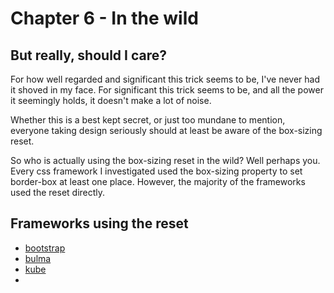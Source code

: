 # Chapter 6 - In the wild

## But really, should I care?
For how well regarded and significant this trick seems to be, I've never had it shoved
in my face.  For significant this trick seems to be, and all the power it seemingly holds,
it doesn't make a lot of noise.

Whether this is a best kept secret, or just too mundane to mention, everyone taking design
seriously should at least be aware of the box-sizing reset.

So who is actually using the box-sizing reset in the wild?  Well perhaps you.
Every css framework I investigated used the box-sizing property to set border-box
at least one place.  However, the majority of the frameworks used the reset directly.

## Frameworks using the reset

- [bootstrap](http://getbootstrap.com/)
- [bulma](https://bulma.io/)
- [kube](https://imperavi.com/kube/)
-
